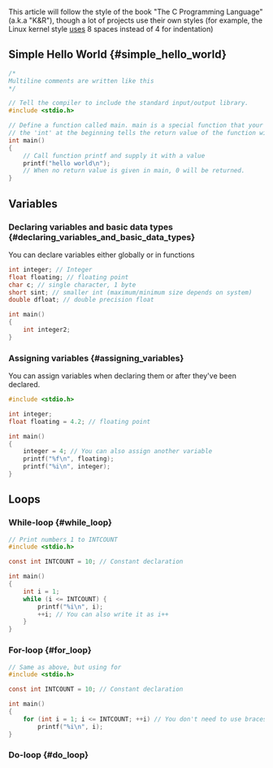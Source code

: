 This article will follow the style of the book \"The C Programming
Language\" (a.k.a \"K&R\"), though a lot of projects use their own
styles (for example, the Linux kernel style
[uses](https://en.wikipedia.org/wiki/Indentation_style#Variant:_Linux_kernel)
8 spaces instead of 4 for indentation)

## Simple Hello World {#simple_hello_world}

``` c
/*
Multiline comments are written like this
*/

// Tell the compiler to include the standard input/output library.
#include <stdio.h>

// Define a function called main. main is a special function that your program will enter when compiled and executed
// the 'int' at the beginning tells the return value of the function will be of type int
int main()
{
    // Call function printf and supply it with a value
    printf("hello world\n"); 
    // When no return value is given in main, 0 will be returned.
}
```

## Variables

### Declaring variables and basic data types {#declaring_variables_and_basic_data_types}

You can declare variables either globally or in functions

``` c
int integer; // Integer
float floating; // floating point
char c; // single character, 1 byte
short sint; // smaller int (maximum/minimum size depends on system)
double dfloat; // double precision float

int main()
{
    int integer2;
}
```

### Assigning variables {#assigning_variables}

You can assign variables when declaring them or after they\'ve been
declared.

``` c
#include <stdio.h>

int integer;
float floating = 4.2; // floating point

int main()
{
    integer = 4; // You can also assign another variable
    printf("%f\n", floating);
    printf("%i\n", integer);
}
```

## Loops

### While-loop {#while_loop}

``` c
// Print numbers 1 to INTCOUNT
#include <stdio.h>

const int INTCOUNT = 10; // Constant declaration

int main() 
{
    int i = 1;
    while (i <= INTCOUNT) {
        printf("%i\n", i);
        ++i; // You can also write it as i++
    }   
}
```

### For-loop {#for_loop}

``` c
// Same as above, but using for
#include <stdio.h>

const int INTCOUNT = 10; // Constant declaration

int main() 
{
    for (int i = 1; i <= INTCOUNT; ++i) // You don't need to use braces for single line statements
        printf("%i\n", i);
}
```

### Do-loop {#do_loop}

